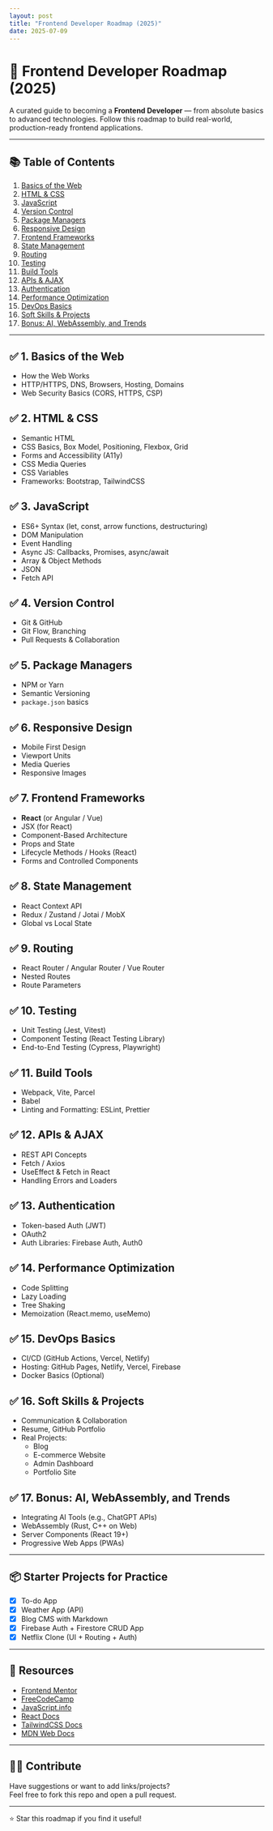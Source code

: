 ```yaml
---
layout: post
title: "Frontend Developer Roadmap (2025)"
date: 2025-07-09
---
```

# 🚀 Frontend Developer Roadmap (2025)

A curated guide to becoming a **Frontend Developer** — from absolute basics to advanced technologies. Follow this roadmap to build real-world, production-ready frontend applications.

---

## 📚 Table of Contents

1. [Basics of the Web](#1-basics-of-the-web)  
2. [HTML & CSS](#2-html--css)  
3. [JavaScript](#3-javascript)  
4. [Version Control](#4-version-control)  
5. [Package Managers](#5-package-managers)  
6. [Responsive Design](#6-responsive-design)  
7. [Frontend Frameworks](#7-frontend-frameworks)  
8. [State Management](#8-state-management)  
9. [Routing](#9-routing)  
10. [Testing](#10-testing)  
11. [Build Tools](#11-build-tools)  
12. [APIs & AJAX](#12-apis--ajax)  
13. [Authentication](#13-authentication)  
14. [Performance Optimization](#14-performance-optimization)  
15. [DevOps Basics](#15-devops-basics)  
16. [Soft Skills & Projects](#16-soft-skills--projects)  
17. [Bonus: AI, WebAssembly, and Trends](#17-bonus-ai-webassembly-and-trends)  

---

## ✅ 1. Basics of the Web

- How the Web Works  
- HTTP/HTTPS, DNS, Browsers, Hosting, Domains  
- Web Security Basics (CORS, HTTPS, CSP)  

## ✅ 2. HTML & CSS

- Semantic HTML  
- CSS Basics, Box Model, Positioning, Flexbox, Grid  
- Forms and Accessibility (A11y)  
- CSS Media Queries  
- CSS Variables  
- Frameworks: Bootstrap, TailwindCSS  

## ✅ 3. JavaScript

- ES6+ Syntax (let, const, arrow functions, destructuring)  
- DOM Manipulation  
- Event Handling  
- Async JS: Callbacks, Promises, async/await  
- Array & Object Methods  
- JSON  
- Fetch API  

## ✅ 4. Version Control

- Git & GitHub  
- Git Flow, Branching  
- Pull Requests & Collaboration  

## ✅ 5. Package Managers

- NPM or Yarn  
- Semantic Versioning  
- `package.json` basics  

## ✅ 6. Responsive Design

- Mobile First Design  
- Viewport Units  
- Media Queries  
- Responsive Images  

## ✅ 7. Frontend Frameworks

- **React** (or Angular / Vue)  
- JSX (for React)  
- Component-Based Architecture  
- Props and State  
- Lifecycle Methods / Hooks (React)  
- Forms and Controlled Components  

## ✅ 8. State Management

- React Context API  
- Redux / Zustand / Jotai / MobX  
- Global vs Local State  

## ✅ 9. Routing

- React Router / Angular Router / Vue Router  
- Nested Routes  
- Route Parameters  

## ✅ 10. Testing

- Unit Testing (Jest, Vitest)  
- Component Testing (React Testing Library)  
- End-to-End Testing (Cypress, Playwright)  

## ✅ 11. Build Tools

- Webpack, Vite, Parcel  
- Babel  
- Linting and Formatting: ESLint, Prettier  

## ✅ 12. APIs & AJAX

- REST API Concepts  
- Fetch / Axios  
- UseEffect & Fetch in React  
- Handling Errors and Loaders  

## ✅ 13. Authentication

- Token-based Auth (JWT)  
- OAuth2  
- Auth Libraries: Firebase Auth, Auth0  

## ✅ 14. Performance Optimization

- Code Splitting  
- Lazy Loading  
- Tree Shaking  
- Memoization (React.memo, useMemo)  

## ✅ 15. DevOps Basics

- CI/CD (GitHub Actions, Vercel, Netlify)  
- Hosting: GitHub Pages, Netlify, Vercel, Firebase  
- Docker Basics (Optional)  

## ✅ 16. Soft Skills & Projects

- Communication & Collaboration  
- Resume, GitHub Portfolio  
- Real Projects:
  - Blog  
  - E-commerce Website  
  - Admin Dashboard  
  - Portfolio Site  

## ✅ 17. Bonus: AI, WebAssembly, and Trends

- Integrating AI Tools (e.g., ChatGPT APIs)  
- WebAssembly (Rust, C++ on Web)  
- Server Components (React 19+)  
- Progressive Web Apps (PWAs)  

---

## 📦 Starter Projects for Practice

- [x] To-do App  
- [x] Weather App (API)  
- [x] Blog CMS with Markdown  
- [x] Firebase Auth + Firestore CRUD App  
- [x] Netflix Clone (UI + Routing + Auth)  

---

## 📌 Resources

- [Frontend Mentor](https://www.frontendmentor.io/)  
- [FreeCodeCamp](https://www.freecodecamp.org/)  
- [JavaScript.info](https://javascript.info/)  
- [React Docs](https://reactjs.org/)  
- [TailwindCSS Docs](https://tailwindcss.com/)  
- [MDN Web Docs](https://developer.mozilla.org/)  

---

## 👨‍💻 Contribute

Have suggestions or want to add links/projects?  
Feel free to fork this repo and open a pull request.

---

⭐ Star this roadmap if you find it useful!
